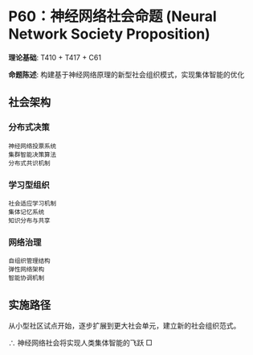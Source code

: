 # P60：神经网络社会命题 (Neural Network Society Proposition)

**理论基础**: T410 + T417 + C61

**命题陈述**: 构建基于神经网络原理的新型社会组织模式，实现集体智能的优化

## 社会架构

### 分布式决策
```
神经网络投票系统
集群智能决策算法
分布式共识机制
```

### 学习型组织
```
社会适应学习机制
集体记忆系统
知识分布与共享
```

### 网络治理
```
自组织管理结构
弹性网络架构
智能协调机制
```

## 实施路径

从小型社区试点开始，逐步扩展到更大社会单元，建立新的社会组织范式。

∴ 神经网络社会将实现人类集体智能的飞跃 □